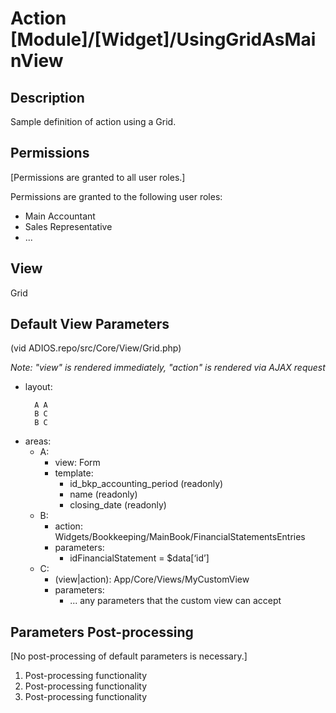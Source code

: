 # Action [Module]/[Widget]/UsingGridAsMainView

## Description

Sample definition of action using a Grid.

## Permissions

[Permissions are granted to all user roles.]

Permissions are granted to the following user roles:
  * Main Accountant
  * Sales Representative
  * ...

## View

Grid

## Default View Parameters

(vid ADIOS.repo/src/Core/View/Grid.php)

*Note: "view" is rendered immediately, "action" is rendered via AJAX request*

* layout:
  ```
    A A
    B C
    B C
  ```
* areas:
  * A:
    * view: Form
    * template:
      * id_bkp_accounting_period (readonly)
      * name (readonly)
      * closing_date (readonly)
  * B:
    * action: Widgets/Bookkeeping/MainBook/FinancialStatementsEntries
    * parameters:
      * idFinancialStatement = $data[‘id’]
  * C:
    * (view|action): App/Core/Views/MyCustomView
    * parameters:
      * ... any parameters that the custom view can accept

## Parameters Post-processing

[No post-processing of default parameters is necessary.]

  1. Post-processing functionality
  2. Post-processing functionality
  3. Post-processing functionality